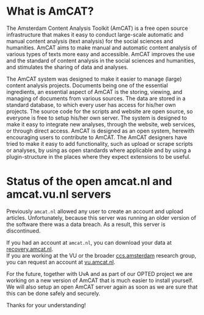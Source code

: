 # What is AmCAT?

The Amsterdam Content Analysis Toolkit (AmCAT) is a free open source infrastructure that makes it easy to conduct large-scale automatic and manual content analysis (text analysis) for the social sciences and humanities. AmCAT aims to make manual and automatic content analysis of various types of texts more easy and accessible. AmCAT improves the use and the standard of content analysis in the social sciences and humanities, and stimulates the sharing of data and analyses.

The AmCAT system was designed to make it easier to manage (large) content analysis projects. Documents being one of the essential ingredients, an essential aspect of AmCAT is the storing, viewing, and managing of documents from various sources. The data are stored in a standard database, to which every user has access for his/her own projects. The source code for the scripts and website are open source, so everyone is free to setup his/her own server. The system is designed to make it easy to integrate new analyses, through the website, web services, or through direct access. AmCAT is designed as an open system, herewith encouraging users to contribute to AmCAT. The AmCAT designers have tried to make it easy to add functionality, such as upload or scrape scripts or analyses, by using as open standards where applicable and by using a plugin-structure in the places where they expect extensions to be useful. 

# Status of the open amcat.nl and amcat.vu.nl servers

Previously `amcat.nl` allowed any user to create an account and upload articles.
Unfortunately, because this server was running an older version of the software there was a data breach.
As a result, this server is discontinued. 

If you had an account at `amcat.nl`, you can download your data at [recovery.amcat.nl](https://recovery.amcat.nl).  
If you are working at the VU or the broader [ccs.amsterdam](https://ccs.amsterdam) research group, you can request an account at [vu.amcat.nl](http://vu.amcat.nl). 

For the future, together with UvA and as part of our OPTED project we are working on a new version of AmCAT that is much easier to install yourself.
We will also setup an open AmCAT server again as soon as we are sure that this can be done safely and securely. 

Thanks for your understanding!
